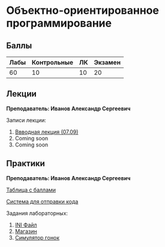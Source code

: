 # Объектно-ориентированное программирование

## Баллы

| Лабы | Контрольные | ЛК | Экзамен |
| :--- | :--- | :--- | :--- |
| 60 | 10 | 10 | 20 |

## Лекции

**Преподаватель: Иванов Александр Сергеевич**

Записи лекции:

1. [Ввводная лекция \(07.09\)](https://yadi.sk/d/iGz5-Vunb5dKHA/2020-09-07.mp4?w=1)
2. Сoming soon
3. Coming soon

## Практики

**Преподаватель: Иванов Александр Сергеевич**

[Таблица с баллами](https://docs.google.com/spreadsheets/d/1H75MoSvL-165x5aM-p26eFZcY57UYx0gPtOHhvpGYGw/edit#gid=1466777734)

[Система для отправки кода](https://reports.artrey.ru)

Задания лабораторных:

1. [INI Файл](https://niuitmo-my.sharepoint.com/:b:/g/personal/i_ser_i_niuitmo_ru/Ebs7D289MepIhH8vyl_UaoQB5rbVoQwpmYh69aggLiUHTQ)
2. [Магазин](https://niuitmo-my.sharepoint.com/:b:/g/personal/i_ser_i_niuitmo_ru/ET2kULbccf5BmU1C7E1YDC8BJ5AykF46r9S8GOj2olZx1w?e=Xt7DcA)
3. [Симулятор гонок](https://niuitmo-my.sharepoint.com/:b:/g/personal/i_ser_i_niuitmo_ru/EZvnhUJl0X5Hn7fffFGHZ7ABjONG5BL_mG7OScZx00PO7w?e=nM1XMr)

